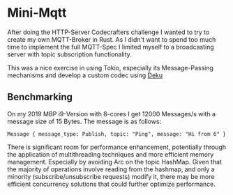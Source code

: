 # Mini-Mqtt

After doing the HTTP-Server Codecrafters challenge I wanted to try to create my own MQTT-Broker in Rust.
As I didn't want to spend too much time to implement the full MQTT-Spec I limited myself to a broadcasting server with topic subscription functionality.

This was a nice exercise in using Tokio, especially its Message-Passing mechanisms and develop a custom codec using [Deku](https://docs.rs/deku/latest/deku/)

## Benchmarking
On my 2019 MBP i9-Version with 8-cores I get 12000 Messages/s with a message size of 15 Bytes.
The message is as follows:
```
Message { message_type: Publish, topic: "Ping", message: "Hi from 6" }
```
There is significant room for performance enhancement, potentially through the application of multithreading techniques and more efficient memory management.
Especially by avoiding Arc<Mutex> on the topic HashMap.
Given that the majority of operations involve reading from the hashmap, and only a minority (subscribe/unsubscribe requests) modify it, there may be more efficient concurrency solutions that could further optimize performance.
